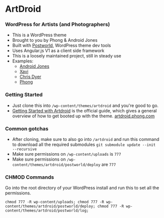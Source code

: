 # ArtDroid
### WordPress for Artists (and Photographers)
- This is a WordPress theme
- Brought to you by Phong & Android Jones
- Built with [Postworld](https://github.com/ansonphong/postworld), WordPress theme dev tools
- Uses Angular.js V1 as a client side framework
- This is a loosely maintained project, still in steady use
- Examples:
  - [Android Jones](https://androidjones.com)
  - [Xavi](https://xaviart.com)
  - [Chris Dyer](https://positivecreations.ca)
  - [Phong](https://phong.com)

### Getting Started
- Just clone this into `/wp-content/themes/artdroid` and you're good to go.
- [Getting Started with Artdroid](https://artdroid.phong.com/getting-started/) is the official guide, which gives a general overview of how to get booted up with the theme. [artdroid.phong.com](https://artdroid.phong.com/)

### Common gotchas
- After cloning, make sure to also go into `/artdroid` and run this command to download all the required submodules `git submodule update --init --recursive`
- Make sure permissions on `/wp-content/uploads` is `777`
- Make sure permissions on `/wp-content/themes/artdroid/postworld/deploy` are `777`

### CHMOD Commands

Go into the root directory of your WordPress install and run this to set all the permissions.

```
chmod 777 -R wp-content/uploads; chmod 777 -R wp-content/themes/artdroid/postworld/deploy; chmod 777 -R wp-content/themes/artdroid/postworld/log;
```

